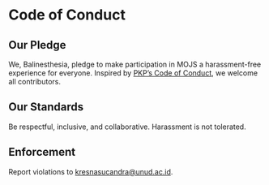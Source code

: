 # Code of Conduct
## Our Pledge
We, Balinesthesia, pledge to make participation in MOJS a harassment-free experience for everyone. Inspired by [PKP’s Code of Conduct](https://pkp.sfu.ca/code-of-conduct/), we welcome all contributors.
## Our Standards
Be respectful, inclusive, and collaborative. Harassment is not tolerated.
## Enforcement
Report violations to [kresnasucandra@unud.ac.id](mailto:kresnasucandra@unud.ac.id).